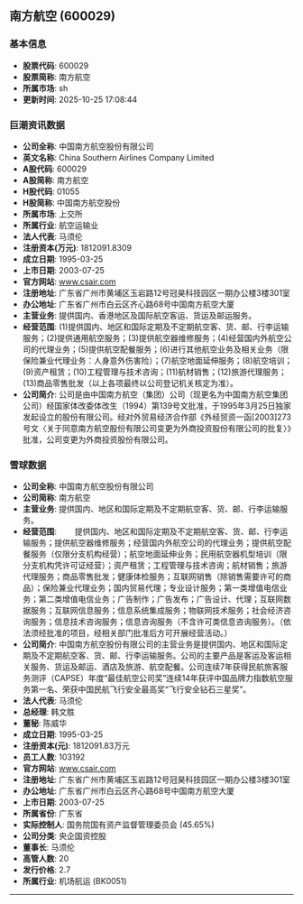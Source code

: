 ## 南方航空 (600029)

### 基本信息

- **股票代码**: 600029
- **股票简称**: 南方航空
- **所属市场**: sh
- **更新时间**: 2025-10-25 17:08:44

### 巨潮资讯数据

- **公司全称**: 中国南方航空股份有限公司
- **英文名称**: China Southern Airlines Company Limited
- **A股代码**: 600029
- **A股简称**: 南方航空
- **H股代码**: 01055
- **H股简称**: 中国南方航空股份
- **所属市场**: 上交所
- **所属行业**: 航空运输业
- **法人代表**: 马须伦
- **注册资本(万元)**: 1812091.8309
- **成立日期**: 1995-03-25
- **上市日期**: 2003-07-25
- **官方网站**: www.csair.com
- **注册地址**: 广东省广州市黄埔区玉岩路12号冠昊科技园区一期办公楼3楼301室
- **办公地址**: 广东省广州市白云区齐心路68号中国南方航空大厦
- **主营业务**: 提供国内、香港地区及国际航空客运、货运及邮运服务。
- **经营范围**: (1)提供国内、地区和国际定期及不定期航空客、货、邮、行李运输服务；(2)提供通用航空服务；(3)提供航空器维修服务；(4)经营国内外航空公司的代理业务；(5)提供航空配餐服务；(6)进行其他航空业务及相关业务（限保险兼业代理业务：人身意外伤害险）；(7)航空地面延伸服务；(8)航空培训；(9)资产租赁；(10)工程管理与技术咨询；(11)航材销售；(12)旅游代理服务；(13)商品零售批发（以上各项最终以公司登记机关核定为准）。
- **公司简介**: 公司是由中国南方航空（集团）公司（现更名为中国南方航空集团公司）经国家体改委体改生（1994）第139号文批准，于1995年3月25日独家发起设立的股份有限公司。经对外贸易经济合作部《外经贸资一函[2003]273号文〈关于同意南方航空股份有限公司变更为外商投资股份有限公司的批复〉》批准，公司变更为外商投资股份有限公司。

### 雪球数据

- **公司全称**: 中国南方航空股份有限公司
- **公司简称**: 南方航空
- **主营业务**: 提供国内、地区和国际定期及不定期航空客、货、邮、行李运输服务。
- **经营范围**: 　　提供国内、地区和国际定期及不定期航空客、货、邮、行李运输服务；提供航空器维修服务；经营国内外航空公司的代理业务；提供航空配餐服务（仅限分支机构经营）；航空地面延伸业务；民用航空器机型培训（限分支机构凭许可证经营）；资产租赁；工程管理与技术咨询；航材销售；旅游代理服务；商品零售批发；健康体检服务；互联网销售（除销售需要许可的商品）；保险兼业代理业务；国内贸易代理；专业设计服务；第一类增值电信业务；第二类增值电信业务；广告制作；广告发布；广告设计、代理；互联网数据服务；互联网信息服务；信息系统集成服务；物联网技术服务；社会经济咨询服务；信息技术咨询服务；信息咨询服务（不含许可类信息咨询服务）。（依法须经批准的项目，经相关部门批准后方可开展经营活动。）
- **公司简介**: 中国南方航空股份有限公司的主营业务是提供国内、地区和国际定期及不定期航空客、货、邮、行李运输服务。公司的主要产品是客运及客运相关服务、货运及邮运、酒店及旅游、航空配餐。公司连续7年获得民航旅客服务测评（CAPSE）年度“最佳航空公司奖”连续14年获评中国品牌力指数航空服务第一名、荣获中国民航飞行安全最高奖“飞行安全钻石三星奖”。
- **法人代表**: 马须伦
- **总经理**: 韩文胜
- **董秘**: 陈威华
- **成立日期**: 1995-03-25
- **注册资本(元)**: 1812091.83万元
- **员工人数**: 103192
- **官方网站**: www.csair.com
- **注册地址**: 广东省广州市黄埔区玉岩路12号冠昊科技园区一期办公楼3楼301室
- **办公地址**: 广东省广州市白云区齐心路68号中国南方航空大厦
- **上市日期**: 2003-07-25
- **所属省份**: 广东省
- **实际控制人**: 国务院国有资产监督管理委员会 (45.65%)
- **公司分类**: 央企国资控股
- **董事长**: 马须伦
- **高管人数**: 20
- **发行价格**: 2.7
- **所属行业**: 机场航运 (BK0051)

---